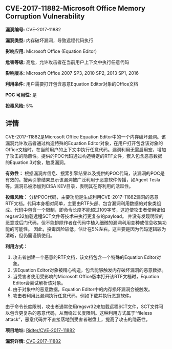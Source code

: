 ## CVE-2017-11882-Microsoft Office Memory Corruption Vulnerability

**漏洞编号:** CVE-2017-11882

**漏洞类型:** 内存破坏漏洞，导致远程代码执行

**影响应用:** Microsoft Office (Equation Editor)

**危害等级:** 高危，允许攻击者在当前用户上下文中执行任意代码

**影响版本:** Microsoft Office 2007 SP3, 2010 SP2, 2013 SP1, 2016

**利用条件:** 用户需要打开包含恶意Equation Editor对象的Office文档

**POC 可用性:** 是

**投毒风险:** 5%

## 详情

CVE-2017-11882是Microsoft Office Equation Editor中的一个内存破坏漏洞。该漏洞允许攻击者通过构造特殊的Equation Editor对象，在用户打开包含该对象的Office文档时，在当前用户的上下文中执行任意代码。漏洞利用无需启用宏，增加了攻击的隐蔽性。提供的POC代码通过构造特定的RTF文件，嵌入包含恶意数据的Equation.3对象，触发漏洞。 

**有效性：** 根据漏洞库信息、搜索引擎结果以及提供的POC代码，该漏洞的POC是有效的。搜索引擎结果显示该漏洞被广泛利用于恶意软件传播，如Agent Tesla等。漏洞已被添加到CISA KEV目录，表明其在野利用的活跃性。 

**投毒风险：** 分析POC代码，主要功能是生成利用CVE-2017-11882漏洞的恶意RTF文档。代码本身相对简单，主要由RTF头部、包含漏洞利用数据的对象类组成。代码中包含一个限制，即命令长度不能超过109字节，这迫使攻击者使用诸如regsvr32加载远程SCT文件等技术来执行更复杂的payload。 并没有发现明显的恶意或后门代码，但不能排除作者在代码中植入细微的漏洞利用变种或信息收集功能的可能性。 因此，投毒风险较低，估计在5%左右。这主要是因为代码逻辑较为清晰，但仍需谨慎使用。 

**利用方式：** 
1.  攻击者创建一个恶意的RTF文档，该文档包含一个特殊的Equation Editor对象。
2.  该Equation Editor对象被精心构造，包含能够触发内存破坏漏洞的恶意数据。
3.  当受害者使用受影响的Microsoft Office版本打开该RTF文档时，Equation Editor会尝试解析该对象。
4.  由于对象中的恶意数据，Equation Editor中的内存损坏漏洞会被触发。
5.  攻击者利用此漏洞执行任意代码，例如下载并执行恶意软件。

由于命令长度限制，攻击者通常使用regsvr32来加载远程SCT文件，SCT文件可以包含更复杂的恶意代码，从而绕过长度限制。这种利用方式属于“fileless attack”，恶意代码并不直接落地到受害者磁盘上，提高了攻击的隐蔽性。

**项目地址:** [Ridter/CVE-2017-11882](https://github.com/Ridter/CVE-2017-11882)

**漏洞详情:** [CVE-2017-11882](https://nvd.nist.gov/vuln/detail/CVE-2017-11882)